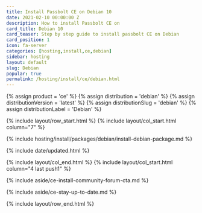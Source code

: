 ```yaml
---
title: Install Passbolt CE on Debian 10
date: 2021-02-10 00:00:00 Z
description: How to install Passbolt CE on
card_title: Debian 10
card_teaser: Step by step guide to install passbolt CE on Debian
card_position: 1
icon: fa-server
categories: [hosting,install,ce,debian]
sidebar: hosting
layout: default
slug: Debian
popular: true
permalink: /hosting/install/ce/debian.html
---
```


{% assign product = 'ce' %}
{% assign distribution = 'debian' %}
{% assign distributionVersion = 'latest' %}
{% assign distributionSlug = 'debian' %}
{% assign distributionLabel = 'Debian' %}

{% include layout/row_start.html %}
{% include layout/col_start.html column="7" %}

{% include hosting/install/packages/debian/install-debian-package.md %}

{% include date/updated.html %}

{% include layout/col_end.html %}
{% include layout/col_start.html column="4 last push1" %}

{% include aside/ce-install-community-forum-cta.md %}

{% include aside/ce-stay-up-to-date.md %}

{% include layout/row_end.html %}
